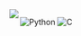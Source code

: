<a href="https://github.com/anuraghazra/github-readme-stats">
  <img align="left" src="https://github-readme-stats.vercel.app/api?username=ReverseSacle&show_icons=true&theme=dracula" />
</a>


![Python](https://img.shields.io/badge/-Python-192133?style=flat-square&logo=python&logoColor=white)
![C](https://img.shields.io/badge/-C-192133?style=flat-square&logo=c&logoColor=white)
